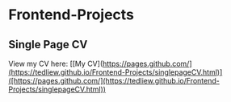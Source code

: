 # Frontend-Projects

## Single Page CV
View my CV here: [[My CV](https://pages.github.com/](https://tedliew.github.io/Frontend-Projects/singlepageCV.html)]([https://pages.github.com/](https://tedliew.github.io/Frontend-Projects/singlepageCV.html))
